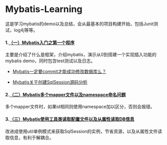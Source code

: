 # Mybatis-Learning
这是学习mybatis的demo以及总结，会从最基本的项目构建开始，包括Junit测试，log4j等等。

#### **1.[（一）Mybatis入门之第一个程序](https://github.com/Damaer/Mybatis-Learning/blob/master/Markdown%E6%96%87%E6%A1%A3/%EF%BC%88%E4%B8%80%EF%BC%89Mybatis%E5%85%A5%E9%97%A8%E4%B9%8B%E7%AC%AC%E4%B8%80%E4%B8%AA%E7%A8%8B%E5%BA%8F.md)**<br>
主要是介绍了什么是框架，介绍mybatis，演示从0到搭建一个实现插入功能的mybatis demo，同时包含test测试以及日志。

- [Mybatis一定要commit才能成功修改数据库么？](https://github.com/Damaer/Mybatis-Learning/blob/master/Markdown%E6%96%87%E6%A1%A3/Mybatis%E4%B8%80%E5%AE%9A%E8%A6%81%E4%BD%BF%E7%94%A8commit%E6%89%8D%E8%83%BD%E6%88%90%E5%8A%9F%E4%BF%AE%E6%94%B9%E6%95%B0%E6%8D%AE%E5%BA%93%E4%B9%88%EF%BC%9F.md)

- [Mybatis关于创建SqlSession源码分析](https://github.com/Damaer/Mybatis-Learning/blob/master/Markdown%E6%96%87%E6%A1%A3/Mybatis%E5%85%B3%E4%BA%8E%E5%88%9B%E5%BB%BASqlSession%E6%BA%90%E7%A0%81%E5%88%86%E6%9E%90.md)

#### **2.[（二）Mybatis多个mapper文件以及namespace命名问题]()**<br>
多个mapper文件时，如果id相同则使用namespace加以区分，否则会报错。
#### **3.[（三）Mybatis使用工具类读取配置文件以及从属性读取DB信息]()**<br>
改进成使用util单例模式来获取SqlSession的实例，节省资源，以及从属性文件读取信息，有利于解耦合。